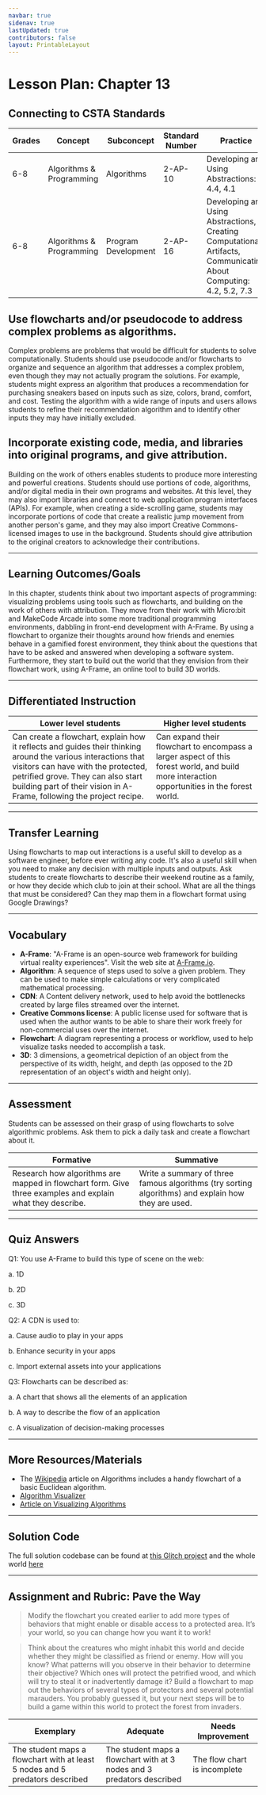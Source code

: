 ```yaml
---
navbar: true
sidenav: true
lastUpdated: true
contributors: false
layout: PrintableLayout
---
```


<div class="home">
<h1 class="page-title">Lesson Plan: Chapter 13</h1>

## Connecting to CSTA Standards

Grades | Concept | Subconcept | Standard Number | Practice
---|---|---|---|---
6-8 | Algorithms & Programming | Algorithms | 2-AP-10 | Developing and Using Abstractions: 4.4, 4.1 |
6-8 | Algorithms & Programming | Program Development| 2-AP-16 | Developing and Using Abstractions, Creating Computational Artifacts, Communicating About Computing: 4.2, 5.2, 7.3 |

## Use flowcharts and/or pseudocode to address complex problems as algorithms.

Complex problems are problems that would be difficult for students to solve computationally. Students should use pseudocode and/or flowcharts to organize and sequence an algorithm that addresses a complex problem, even though they may not actually program the solutions. For example, students might express an algorithm that produces a recommendation for purchasing sneakers based on inputs such as size, colors, brand, comfort, and cost. Testing the algorithm with a wide range of inputs and users allows students to refine their recommendation algorithm and to identify other inputs they may have initially excluded.

## Incorporate existing code, media, and libraries into original programs, and give attribution.

Building on the work of others enables students to produce more interesting and powerful creations. Students should use portions of code, algorithms, and/or digital media in their own programs and websites. At this level, they may also import libraries and connect to web application program interfaces (APIs). For example, when creating a side-scrolling game, students may incorporate portions of code that create a realistic jump movement from another person's game, and they may also import Creative Commons-licensed images to use in the background. Students should give attribution to the original creators to acknowledge their contributions.

---

## Learning Outcomes/Goals

In this chapter, students think about two important aspects of programming: visualizing problems using tools such as flowcharts, and building on the work of others with attribution. They move from their work with Micro:bit and MakeCode Arcade into some more traditional programming environments, dabbling in front-end development with A-Frame. By using a flowchart to organize their thoughts around how friends and enemies behave in a gamified forest environment, they think about the questions that have to be asked and answered when developing a software system. Furthermore, they start to build out the world that they envision from their flowchart work, using A-Frame, an online tool to build 3D worlds.

---

## Differentiated Instruction

Lower level students | Higher level students
---|---
Can create a flowchart, explain how it reflects and guides their thinking around the various interactions that visitors can have with the protected, petrified grove. They can also start building part of their vision in A-Frame, following the project recipe. | Can expand their flowchart to encompass a larger aspect of this forest world, and build more interaction opportunities in the forest world.

---

## Transfer Learning

Using flowcharts to map out interactions is a useful skill to develop as a software engineer, before ever writing any code. It's also a useful skill when you need to make any decision with multiple inputs and outputs. Ask students to create flowcharts to describe their weekend routine as a family, or how they decide which club to join at their school. What are all the things that must be considered? Can they map them in a flowchart format using Google Drawings?

---

## Vocabulary


- **A-Frame**: "A-Frame is an open-source web framework for building virtual reality experiences". Visit the web site at [A-Frame.io](https://aframe.io).
- **Algorithm**: A sequence of steps used to solve a given problem. They can be used to make simple calculations or very complicated mathematical processing.
- **CDN**: A Content delivery network, used to help avoid the bottlenecks created by large files streamed over the internet.
- **Creative Commons license**: A public license used for software that is used when the author wants to be able to share their work freely for non-commercial uses over the internet.
- **Flowchart**: A diagram representing a process or workflow, used to help visualize tasks needed to accomplish a task.
- **3D**: 3 dimensions, a geometrical depiction of an object from the perspective of its width, height, and depth (as opposed to the 2D representation of an object's width and height only).


---

## Assessment

Students can be assessed on their grasp of using flowcharts to solve algorithmic problems. Ask them to pick a daily task and create a flowchart about it.

Formative | Summative
---|---
Research how algorithms are mapped in flowchart form. Give three examples and explain what they describe. | Write a summary of three famous algorithms (try sorting algorithms) and explain how they are used.

---

## Quiz Answers

Q1:	You use A-Frame to build this type of scene on the web:  

a.	1D  

b.	2D  

c.	<span class="highlight">3D</span> 

Q2:	A CDN is used to:  

a. 	Cause audio to play in your apps 

b. 	Enhance security in your apps  

c.  <span class="highlight">Import external assets into your applications</span> 

 
Q3:	Flowcharts can be described as: 

a. 	A chart that shows all the elements of an application 

b. 	A way to describe the flow of an application 

c. 	<span class="highlight">A visualization of decision-making processes</span> 

---

## More Resources/Materials

- The [Wikipedia](https://en.wikipedia.org/wiki/Algorithm) article on Algorithms includes a handy flowchart of a basic Euclidean algorithm.
- [Algorithm Visualizer](https://algorithm-visualizer.org/)
- [Article on Visualizing Algorithms](https://bost.ocks.org/mike/algorithms/)

---

## Solution Code

The full solution codebase can be found at [this Glitch project](https://glitch.com/edit/#!/cs4kids-a-frame) and the whole world [here](https://cs4kids-a-frame.glitch.me/)

---

## Assignment and Rubric: Pave the Way

> Modify the flowchart you created earlier to add more types of behaviors that might enable or disable access to a protected area. It’s your world, so you can change how you want it to work!  

> Think about the creatures who might inhabit this world and decide whether they might be classified as friend or enemy. How will you know? What patterns will you observe in their behavior to determine their objective? Which ones will protect the petrified wood, and which will try to steal it or inadvertently damage it? Build a flowchart to map out the behaviors of several types of protectors and several potential marauders. You probably guessed it, but your next steps will be to build a game within this world to protect the forest from invaders. 

Exemplary | Adequate | Needs Improvement 
---|---|---
The student maps a flowchart with at least 5 nodes and 5 predators described | The student maps a flowchart with at 3 nodes and 3 predators described | The flow chart is incomplete
</div>



